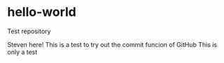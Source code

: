 # hello-world
Test repository

Steven here! This is a test to try out the commit funcion of GitHub
This is only a test
